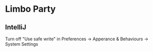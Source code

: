 # Limbo Party


## IntelliJ

Turn off "Use safe write" in Preferences -> Apperance & Behaviours -> System Settings